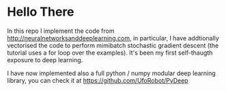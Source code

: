 Hello There
=========

In this repo I implement the code from http://neuralnetworksanddeeplearning.com, in particular, I have addtionally vectorised the code to perform mimibatch stochastic gradient descent (the tutorial uses a for loop over the examples). It's been my first self-thaugth exposure to deep learning.

I have now implemented also a full python / numpy modular deep learning library, you can check it at https://github.com/UfoRobot/PyDeep
